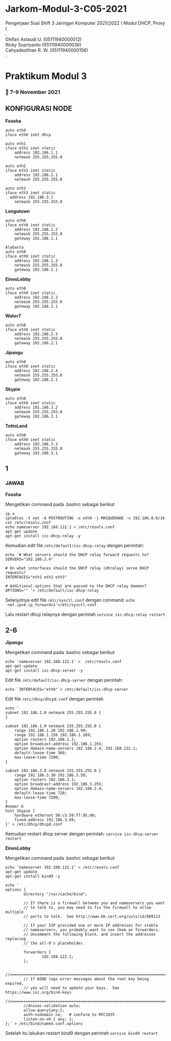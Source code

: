 # Jarkom-Modul-3-C05-2021
Pengerjaan Soal Shift 3 Jaringan Komputer 2021/2022 ( Modul DHCP, Proxy )         
.                                                           
Ghifari Astaudi U. (05111940000012)                             
Ricky Supriyanto (05111940000036)                                       
Cahyadesthian R. W. (05111940000156)                                   
.                                                               
# Praktikum Modul 3
### 📅 7-9 November 2021       

## KONFIGURASI NODE

**Foosha** 
```
auto eth0
iface eth0 inet dhcp

auto eth1
iface eth1 inet static
	address 192.186.1.1
	netmask 255.255.255.0

auto eth2
iface eth2 inet static
	address 192.186.2.1
	netmask 255.255.255.0

auto eth3
iface eth3 inet static
  address 192.186.3.1
	netmask 255.255.255.0
```

**Longutown**
```
auto eth0
iface eth0 inet static
	address 192.186.1.2
	netmask 255.255.255.0
	gateway 192.186.1.1

Alabasta
auto eth0
iface eth0 inet static
	address 192.186.1.3
	netmask 255.255.255.0
	gateway 192.186.1.1
```

**EinesLobby**
```
auto eth0
iface eth0 inet static
	address 192.186.2.2
	netmask 255.255.255.0
	gateway 192.186.2.1
```

**Water7**
```
auto eth0
iface eth0 inet static
	address 192.186.2.3
	netmask 255.255.255.0
	gateway 192.186.2.1
```

**Jipangu**
```
auto eth0
iface eth0 inet static
	address 192.186.2.4
	netmask 255.255.255.0
	gateway 192.186.2.1
```

**Skypie**
```
auto eth0
iface eth0 inet static
	address 192.186.3.2
	netmask 255.255.255.0
	gateway 192.186.3.1
```

**TottoLand**
```
auto eth0
iface eth0 inet static
	address 192.186.3.3
	netmask 255.255.255.0
	gateway 192.186.3.1
```

## 1
### JAWAB
**Foosha**

Mengetikan command pada .bashrc sebagai berikut
```
ip a
iptables -t nat -A POSTROUTING -o eth0 -j MASQUERADE -s 192.186.0.0/16
cat /etc/resolv.conf
echo nameserver 192.168.122.1 > /etc/resolv.conf
apt-get update
apt-get install isc-dhcp-relay -y
```
Kemudian edit file `/etc/default/isc-dhcp-relay` dengan perimtah:
```
echo ‘# What servers should the DHCP relay forward requests to?
SERVERS="192.186.2.4"

# On what interfaces should the DHCP relay (dhrelay) serve DHCP requests?
INTERFACES="eth1 eth2 eth3"

# Additional options that are passed to the DHCP relay daemon?
OPTIONS="" ‘> /etc/default/isc-dhcp-relay
```
Selanjutnya  edit file `/etc/sysctl.conf` dengan command:
```echo 'net.ipv4.ip_forward=1'>/etc/sysctl.conf```

Lalu restart dhcp relaynya dengan perintah
```service isc-dhcp-relay restart```
## 2-6
**Jipangu**

Mengetikan command pada .bashrc sebagai berikut
```
echo 'nameserver 192.168.122.1' >  /etc/resolv.conf
apt-get update
apt-get install isc-dhcp-server -y
```
Edit file `/etc/default/isc-dhcp-server` dengan perintah:
```
echo `INTERFACES="eth0"`> /etc/default/isc-dhcp-server
```
Edit file  `/etc/dhcp/dhcpd.conf` dengan perintah
```
echo '
subnet 192.186.2.0 netmask 255.255.255.0 {
}

subnet 192.186.1.0 netmask 255.255.255.0 {
	range 192.186.1.20 192.186.1.99;
	range 192.186.1.150 192.186.1.169;
	option routers 192.186.1.1;
	option broadcast-address 192.186.1.255;
	option domain-name-servers 192.186.2.4, 192.168.122.1;
	default-lease-time 360;
	max-lease-time 7200;
}

subnet 192.186.3.0 netmask 255.255.255.0 {
	range 192.186.3.30 192.186.3.50;
	option routers 192.186.3.1;
	option broadcast-address 192.186.3.255;
	option domain-name-servers 192.186.2.4;
	default-lease-time 720;
	max-lease-time 7200;
}
#nomer 6
host Skypie {
    hardware ethernet 56:c5:59:f7:95:d0;
    fixed-address 192.186.3.69;
}' > /etc/dhcp/dhcpd.conf
```
Kemudian restart dhcp server dengan perintah: `service isc-dhcp-server restart`

**EinesLobby**

Mengetikan command pada .bashrc sebagai berikut
```
echo ‘nameserver 192.168.122.1’ > /etc/resolv.conf
apt-get update 
apt-get install bind9 -y
```
```
echo '
options {
    	directory "/var/cache/bind";

    	// If there is a firewall between you and nameservers you want
    	// to talk to, you may need to fix the firewall to allow multiple
    	// ports to talk.  See http://www.kb.cert.org/vuls/id/800113

    	// If your ISP provided one or more IP addresses for stable
    	// nameservers, you probably want to use them as forwarders.
    	// Uncomment the following block, and insert the addresses replacing
    	// the all-0's placeholder.

    	forwarders {
            	192.168.122.1;
    	};

    	//========================================================================
    	// If BIND logs error messages about the root key being expired,
    	// you will need to update your keys.  See https://www.isc.org/bind-keys
    	//========================================================================
    	//dnssec-validation auto;
    	allow-query{any;};
    	auth-nxdomain no;	# conform to RFC1035
    	listen-on-v6 { any; };
};' > /etc/bind/named.conf.options
```
Setelah itu lakukan restart bind9 dengan perintah `service bind9 restart`
